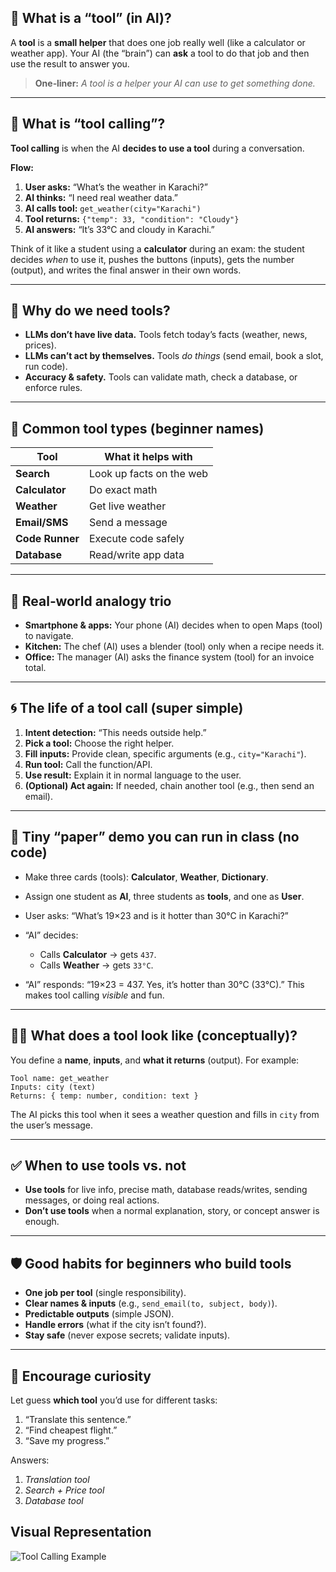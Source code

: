 ## 🔧 What is a “tool” (in AI)?

A **tool** is a **small helper** that does one job really well (like a calculator or weather app).
Your AI (the “brain”) can **ask** a tool to do that job and then use the result to answer you.

> **One‑liner:** *A tool is a helper your AI can use to get something done.*

---

## 🔧 What is “tool calling”?

**Tool calling** is when the AI **decides to use a tool** during a conversation.

**Flow:**

1. **User asks:** “What’s the weather in Karachi?”
2. **AI thinks:** “I need real weather data.”
3. **AI calls tool:** `get_weather(city="Karachi")`
4. **Tool returns:** `{"temp": 33, "condition": "Cloudy"}`
5. **AI answers:** “It’s 33°C and cloudy in Karachi.”

Think of it like a student using a **calculator** during an exam: the student decides *when* to use it, pushes the buttons (inputs), gets the number (output), and writes the final answer in their own words.

---

## 🧭 Why do we need tools?

* **LLMs don’t have live data.** Tools fetch today’s facts (weather, news, prices).
* **LLMs can’t act by themselves.** Tools *do things* (send email, book a slot, run code).
* **Accuracy & safety.** Tools can validate math, check a database, or enforce rules.

---

## 🧰 Common tool types (beginner names)

| Tool            | What it helps with       |
| --------------- | ------------------------ |
| **Search**      | Look up facts on the web |
| **Calculator**  | Do exact math            |
| **Weather**     | Get live weather         |
| **Email/SMS**   | Send a message           |
| **Code Runner** | Execute code safely      |
| **Database**    | Read/write app data      |

---

## 🧩 Real‑world analogy trio

* **Smartphone & apps:** Your phone (AI) decides when to open Maps (tool) to navigate.
* **Kitchen:** The chef (AI) uses a blender (tool) only when a recipe needs it.
* **Office:** The manager (AI) asks the finance system (tool) for an invoice total.

---

## 🌀 The life of a tool call (super simple)

1. **Intent detection:** “This needs outside help.”
2. **Pick a tool:** Choose the right helper.
3. **Fill inputs:** Provide clean, specific arguments (e.g., `city="Karachi"`).
4. **Run tool:** Call the function/API.
5. **Use result:** Explain it in normal language to the user.
6. **(Optional) Act again:** If needed, chain another tool (e.g., then send an email).

---

## 🧪 Tiny “paper” demo you can run in class (no code)

* Make three cards (tools): **Calculator**, **Weather**, **Dictionary**.
* Assign one student as **AI**, three students as **tools**, and one as **User**.
* User asks: “What’s 19×23 and is it hotter than 30°C in Karachi?”
* “AI” decides:

  * Calls **Calculator** → gets `437`.
  * Calls **Weather** → gets `33°C`.
* “AI” responds: “19×23 = 437. Yes, it’s hotter than 30°C (33°C).”
  This makes tool calling *visible* and fun.

---

## 🧑‍💻 What does a tool look like (conceptually)?

You define a **name**, **inputs**, and **what it returns** (output). For example:

```
Tool name: get_weather
Inputs: city (text)
Returns: { temp: number, condition: text }
```

The AI picks this tool when it sees a weather question and fills in `city` from the user’s message.

---

## ✅ When to use tools vs. not

* **Use tools** for live info, precise math, database reads/writes, sending messages, or doing real actions.
* **Don’t use tools** when a normal explanation, story, or concept answer is enough.

---

## 🛡️ Good habits for beginners who build tools

* **One job per tool** (single responsibility).
* **Clear names & inputs** (e.g., `send_email(to, subject, body)`).
* **Predictable outputs** (simple JSON).
* **Handle errors** (what if the city isn’t found?).
* **Stay safe** (never expose secrets; validate inputs).

---

## 🌈 Encourage curiosity

Let guess **which tool** you’d use for different tasks:

1. “Translate this sentence.”
2. “Find cheapest flight.”
3. “Save my progress.”

Answers:

1. *Translation tool*
2. *Search + Price tool*
3. *Database tool*

## Visual Representation

![Tool Calling Example](./static/tool_calling.png)